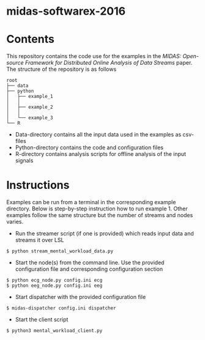 # midas-softwarex-2016

Contents
========
This repository contains the code use for the examples in the *MIDAS: Open-source Framework for Distributed Online
Analysis of Data Streams* paper. The structure of the repository is as follows

```
root
├── data
├── python
│   ├── example_1
│   │   
│   ├── example_2
│   │   
│   └── example_3
└── R

```
- Data-directory contains all the input data used in the examples as csv-files
- Python-directory contains the code and configuration files
- R-directory contains analysis scripts for offline analysis of the input signals

Instructions
============
Examples can be run from a terminal in the corresponding example directory. Below is step-by-step instruction how to run example 1. Other examples follow the same structure but the number of streams and nodes varies.

- Run the streamer script (if one is provided) which reads input data and streams it over LSL
```
$ python stream_mental_workload_data.py
```
- Start the node(s) from the command line. Use the provided configuration file and corresponding configuration section
```
$ python ecg_node.py config.ini ecg
$ python eeg_node.py config.ini eeg
```
- Start dispatcher with the provided configuration file
```
$ midas-dispatcher config.ini dispatcher
```
- Start the client script
```
$ python3 mental_workload_client.py
```
